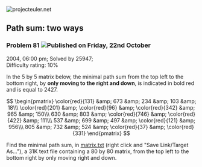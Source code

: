 ![projecteuler.net](images/print_page_logo.png)

## Path sum: two ways

### Problem 81 ![](images/icon_info.png)Published on Friday, 22nd October
2004, 06:00 pm; Solved by 25947;  
Difficulty rating: 10%

In the 5 by 5 matrix below, the minimal path sum from the top left to the
bottom right, by **only moving to the right and down**, is indicated in bold
red and is equal to 2427.

$$ \begin{pmatrix} \color{red}{131} &amp; 673 &amp; 234 &amp; 103 &amp; 18\\\
\color{red}{201} &amp; \color{red}{96} &amp; \color{red}{342} &amp; 965 &amp;
150\\\ 630 &amp; 803 &amp; \color{red}{746} &amp; \color{red}{422} &amp;
111\\\ 537 &amp; 699 &amp; 497 &amp; \color{red}{121} &amp; 956\\\ 805 &amp;
732 &amp; 524 &amp; \color{red}{37} &amp; \color{red}{331} \end{pmatrix} $$

Find the minimal path sum, in [matrix.txt](project/resources/p081_matrix.txt)
(right click and "Save Link/Target As..."), a 31K text file containing a 80 by
80 matrix, from the top left to the bottom right by only moving right and
down.

  
  

